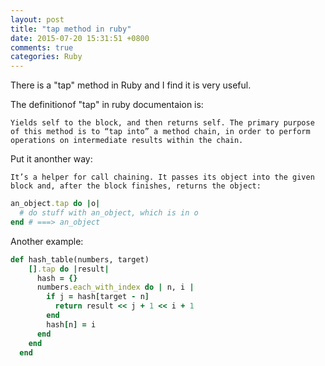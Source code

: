 ```yaml
---
layout: post
title: "tap method in ruby"
date: 2015-07-20 15:31:51 +0800
comments: true
categories: Ruby
---
```

There is a "tap" method in Ruby and I find it is very useful.

The definitionof "tap" in ruby documentaion is:

```
Yields self to the block, and then returns self. The primary purpose of this method is to “tap into” a method chain, in order to perform operations on intermediate results within the chain.
```

Put it anonther way:

```
It’s a helper for call chaining. It passes its object into the given block and, after the block finishes, returns the object:
```

```ruby
an_object.tap do |o|
  # do stuff with an_object, which is in o
end # ===> an_object
```

Another example:

```ruby
def hash_table(numbers, target)
    [].tap do |result|
      hash = {}
      numbers.each_with_index do | n, i |
        if j = hash[target - n]
          return result << j + 1 << i + 1
        end
        hash[n] = i
      end
    end
  end
```